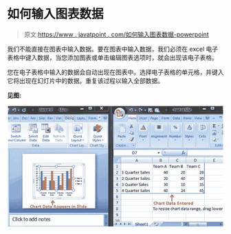 # 如何输入图表数据

> 原文:[https://www . javatpoint . com/如何输入图表数据-powerpoint](https://www.javatpoint.com/how-to-enter-chart-data-powerpoint)

我们不能直接在图表中输入数据。要在图表中输入数据，我们必须在 excel 电子表格中键入数据，当您添加图表或单击编辑图表选项时，就会出现该电子表格。

您在电子表格中输入的数据会自动出现在图表中。选择电子表格的单元格，并键入它将出现在幻灯片中的数据。重复该过程以输入全部数据。

**见图:**

![MSpowerpoint How to enter chart data 1](img/87c5b9b9ab68a4bfd4a2bb61cf5d7dbf.png)